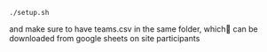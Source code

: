 `./setup.sh`

and make sure to have teams.csv in the same folder, which can be downloaded from
google sheets on site participants
